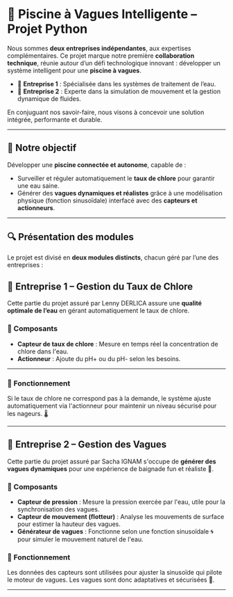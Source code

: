 # **🌊 Piscine à Vagues Intelligente – Projet Python**


Nous sommes **deux entreprises indépendantes**, aux expertises complémentaires. Ce projet marque notre première **collaboration technique**, réunie autour d’un défi technologique innovant : développer un système intelligent pour une **piscine à vagues**.

- 🧪 **Entreprise 1** : Spécialisée dans les systèmes de traitement de l’eau.
- 🌊 **Entreprise 2** : Experte dans la simulation de mouvement et la gestion dynamique de fluides.

En conjuguant nos savoir-faire, nous visons à concevoir une solution intégrée, performante et durable.

---

## 🎯 Notre objectif


Développer une **piscine connectée et autonome**, capable de :

- Surveiller et réguler automatiquement le **taux de chlore** pour garantir une eau saine.
- Générer des **vagues dynamiques et réalistes** grâce à une modélisation physique (fonction sinusoïdale) interfacé avec des **capteurs et actionneurs**.

---

## 🔍 Présentation des modules


Le projet est divisé en **deux modules distincts**, chacun géré par l’une des entreprises :

## 🧪 Entreprise 1 – Gestion du Taux de Chlore


Cette partie du projet assuré par Lenny DERLICA assure une **qualité optimale de l’eau** en gérant automatiquement le taux de chlore.

### 🔧 Composants

- **Capteur de taux de chlore** : Mesure en temps réel la concentration de chlore dans l'eau.
- **Actionneur** : Ajoute du pH+ ou du pH- selon les besoins.

---

### 🧠 Fonctionnement


 Si le taux de chlore ne correspond pas à la demande, le système ajuste automatiquement via l'actionneur pour maintenir un niveau sécurisé pour les nageurs. 🌡️

---

## 🌊 Entreprise 2 – Gestion des Vagues


Cette partie du projet assuré par Sacha IGNAM s'occupe de **générer des vagues dynamiques** pour une expérience de baignade fun et réaliste 🎢.

### 🔧 Composants

- **Capteur de pression** : Mesure la pression exercée par l'eau, utile pour la synchronisation des vagues.
- **Capteur de mouvement (flotteur)** : Analyse les mouvements de surface pour estimer la hauteur des vagues.
- **Générateur de vagues** : Fonctionne selon une fonction sinusoïdale 🌀 pour simuler le mouvement naturel de l'eau.
 
### 🧠 Fonctionnement

Les données des capteurs sont utilisées pour ajuster la sinusoïde qui pilote le moteur de vagues. Les vagues sont donc adaptatives et sécurisées 🌊.

---


